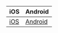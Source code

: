 | iOS                                 | Android                                     |
| ----------------------------------- | ------------------------------------------- |
| [iOS](./expo-splash-screen-ios.mp4) | [Android](./expo-splash-screen-android.mov) |
